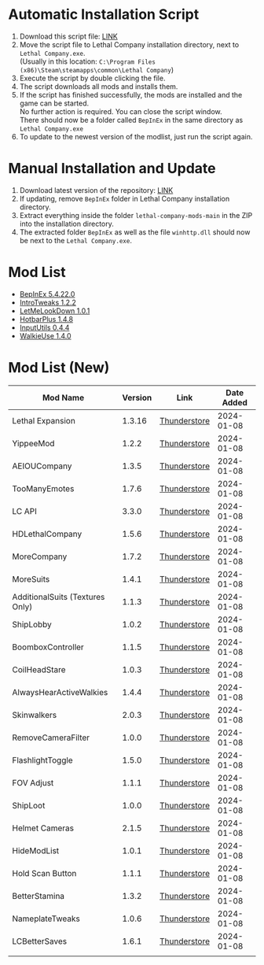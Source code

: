 # Automatic Installation Script
1. Download this script file: [LINK](https://raw.githack.com/welles/lethal-company-mods/main/Update-Mods.bat)
2. Move the script file to Lethal Company installation directory, next to `Lethal Company.exe`.  
   (Usually in this location: `C:\Program Files (x86)\Steam\steamapps\common\Lethal Company`)
3. Execute the script by double clicking the file.
4. The script downloads all mods and installs them.
5. If the script  has finished successfully, the mods are installed and the game can be started.  
   No further action is required. You can close the script window.  
   There should now be a folder called `BepInEx` in the same directory as `Lethal Company.exe`
6. To update to the newest version of the modlist, just run the script again.

# Manual Installation and Update
1. Download latest version of the repository: [LINK](https://codeload.github.com/welles/lethal-company-mods/zip/refs/heads/main)
2. If updating, remove `BepInEx` folder in Lethal Company installation directory.
3. Extract everything inside the folder `lethal-company-mods-main` in the ZIP into the installation directory.
4. The extracted folder `BepInEx` as well as the file `winhttp.dll` should now be next to the `Lethal Company.exe`.

# Mod List
- [BepInEx 5.4.22.0](https://github.com/BepInEx/BepInEx/releases)
- [IntroTweaks 1.2.2](https://thunderstore.io/c/lethal-company/p/Owen3H/IntroTweaks/)
- [LetMeLookDown 1.0.1](https://thunderstore.io/c/lethal-company/p/FlipMods/LetMeLookDown/)
- [HotbarPlus 1.4.8](https://thunderstore.io/c/lethal-company/p/FlipMods/HotbarPlus/)
- [InputUtils 0.4.4](https://thunderstore.io/c/lethal-company/p/Rune580/LethalCompany_InputUtils/)
- [WalkieUse 1.4.0](https://thunderstore.io/c/lethal-company/p/Renegades/WalkieUse/)

# Mod List (New)
| Mod Name                        | Version | Link                                                                                                 | Date Added |
| ------------------------------- | ------- | ---------------------------------------------------------------------------------------------------- | ---------- |
| Lethal Expansion                | 1.3.16  | [Thunderstore](https://thunderstore.io/c/lethal-company/p/HolographicWings/LethalExpansion/)         | 2024-01-08 |
| YippeeMod                       | 1.2.2   | [Thunderstore](https://thunderstore.io/c/lethal-company/p/sunnobunno/YippeeMod/)                     | 2024-01-08 |
| AEIOUCompany                    | 1.3.5   | [Thunderstore](https://thunderstore.io/c/lethal-company/p/Bibendi/AEIOUCompany/)                     | 2024-01-08 |
| TooManyEmotes                   | 1.7.6   | [Thunderstore](https://thunderstore.io/c/lethal-company/p/FlipMods/TooManyEmotes/)                   | 2024-01-08 |
| LC API                          | 3.3.0   | [Thunderstore](https://thunderstore.io/c/lethal-company/p/2018/LC_API/)                              | 2024-01-08 |
| HDLethalCompany                 | 1.5.6   | [Thunderstore](https://thunderstore.io/c/lethal-company/p/Sligili/HDLethalCompany/)                  | 2024-01-08 |
| MoreCompany                     | 1.7.2   | [Thunderstore](https://thunderstore.io/c/lethal-company/p/notnotnotswipez/MoreCompany/)              | 2024-01-08 |
| MoreSuits                       | 1.4.1   | [Thunderstore](https://thunderstore.io/c/lethal-company/p/x753/More_Suits/)                          | 2024-01-08 |
| AdditionalSuits (Textures Only) | 1.1.3   | [Thunderstore](https://thunderstore.io/c/lethal-company/p/AlexCodesGames/AdditionalSuits/)           | 2024-01-08 |
| ShipLobby                       | 1.0.2   | [Thunderstore](https://thunderstore.io/c/lethal-company/p/tinyhoot/ShipLobby/)                       | 2024-01-08 |
| BoomboxController               | 1.1.5   | [Thunderstore](https://thunderstore.io/c/lethal-company/p/KoderTeh/Boombox_Controller/)              | 2024-01-08 |
| CoilHeadStare                   | 1.0.3   | [Thunderstore](https://thunderstore.io/c/lethal-company/p/TwinDimensionalProductions/CoilHeadStare/) | 2024-01-08 |
| AlwaysHearActiveWalkies         | 1.4.4   | [Thunderstore](https://thunderstore.io/c/lethal-company/p/Suskitech/AlwaysHearActiveWalkies/)        | 2024-01-08 |
| Skinwalkers                     | 2.0.3   | [Thunderstore](https://thunderstore.io/c/lethal-company/p/RugbugRedfern/Skinwalkers/)                | 2024-01-08 |
| RemoveCameraFilter              | 1.0.0   | [Thunderstore](https://thunderstore.io/c/lethal-company/p/Augur/RemoveCameraFilter/)                 | 2024-01-08 |
| FlashlightToggle                | 1.5.0   | [Thunderstore](https://thunderstore.io/c/lethal-company/p/Renegades/FlashlightToggle/)               | 2024-01-08 |
| FOV Adjust                      | 1.1.1   | [Thunderstore](https://thunderstore.io/c/lethal-company/p/Rozebud/FOV_Adjust/)                       | 2024-01-08 |
| ShipLoot                        | 1.0.0   | [Thunderstore](https://thunderstore.io/c/lethal-company/p/tinyhoot/ShipLoot/)                        | 2024-01-08 |
| Helmet Cameras                  | 2.1.5   | [Thunderstore](https://thunderstore.io/c/lethal-company/p/RickArg/Helmet_Cameras/)                   | 2024-01-08 |
| HideModList                     | 1.0.1   | [Thunderstore](https://thunderstore.io/c/lethal-company/p/Sv_Matt/HideModList/)                      | 2024-01-08 |
| Hold Scan Button                | 1.1.1   | [Thunderstore](https://thunderstore.io/c/lethal-company/p/FutureSavior/Hold_Scan_Button/)            | 2024-01-08 |
| BetterStamina                   | 1.3.2   | [Thunderstore](https://thunderstore.io/c/lethal-company/p/FlipMods/BetterStamina/)                   | 2024-01-08 |
| NameplateTweaks                 | 1.0.6   | [Thunderstore](https://thunderstore.io/c/lethal-company/p/taffyko/NameplateTweaks/)                  | 2024-01-08 |
| LCBetterSaves                   | 1.6.1   | [Thunderstore](https://thunderstore.io/c/lethal-company/p/Pooble/LCBetterSaves/)                     | 2024-01-08 |
|                                 |         |                                                                                                      |            |
